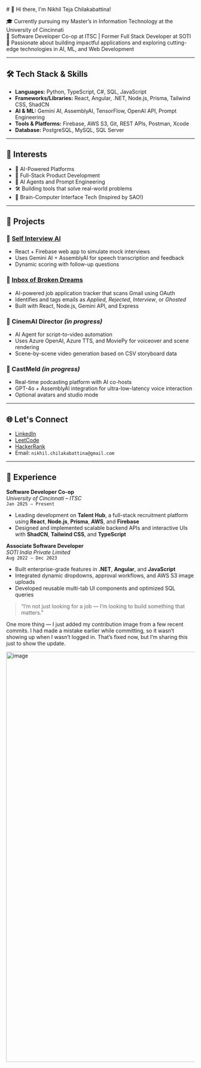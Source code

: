 \# 👋 Hi there, I'm Nikhil Teja Chilakabattina!

🎓 Currently pursuing my Master’s in Information Technology at the University of Cincinnati  
💼 Software Developer Co-op at ITSC | Former Full Stack Developer at SOTI  
🚀 Passionate about building impactful applications and exploring cutting-edge technologies in AI, ML, and Web Development

---


## 🛠️ Tech Stack & Skills

- **Languages:** Python, TypeScript, C#, SQL, JavaScript  
- **Frameworks/Libraries:** React, Angular, .NET, Node.js, Prisma, Tailwind CSS, ShadCN  
- **AI & ML:** Gemini AI, AssemblyAI, TensorFlow, OpenAI API, Prompt Engineering  
- **Tools & Platforms:** Firebase, AWS S3, Git, REST APIs, Postman, Xcode  
- **Database:** PostgreSQL, MySQL, SQL Server

---

## 🧠 Interests

- 🤖 AI-Powered Platforms  
- 🎯 Full-Stack Product Development  
- 🧪 AI Agents and Prompt Engineering  
- 🛠️ Building tools that solve real-world problems  
- 🧬 Brain-Computer Interface Tech (Inspired by SAO!)

---

## 🚧 Projects

### 🔹 [Self Interview AI](https://self-interview-41520.web.app/)
- React + Firebase web app to simulate mock interviews
- Uses Gemini AI + AssemblyAI for speech transcription and feedback
- Dynamic scoring with follow-up questions

### 🔹 [Inbox of Broken Dreams](https://ibd-autorejector.web.app/)
- AI-powered job application tracker that scans Gmail using OAuth
- Identifies and tags emails as *Applied*, *Rejected*, *Interview*, or *Ghosted*
- Built with React, Node.js, Gemini API, and Express

### 🔹 CinemAI Director *(in progress)*
- AI Agent for script-to-video automation
- Uses Azure OpenAI, Azure TTS, and MoviePy for voiceover and scene rendering
- Scene-by-scene video generation based on CSV storyboard data

### 🔹 CastMeld *(in progress)*
- Real-time podcasting platform with AI co-hosts
- GPT-4o + AssemblyAI integration for ultra-low-latency voice interaction
- Optional avatars and studio mode

---

## 🌐 Let's Connect

- [LinkedIn](https://www.linkedin.com/in/nikhiltejachilakabattina)
- [LeetCode](https://leetcode.com/yourusername)
- [HackerRank](https://www.hackerrank.com/yourusername)
- Email: `nikhil.chilakabattina@gmail.com`

---
## 💼 Experience

**Software Developer Co-op**  
*University of Cincinnati – ITSC*  
`Jan 2025 – Present`  
- Leading development on **Talent Hub**, a full-stack recruitment platform using **React**, **Node.js**, **Prisma**, **AWS**, and **Firebase**
- Designed and implemented scalable backend APIs and interactive UIs with **ShadCN**, **Tailwind CSS**, and **TypeScript**

**Associate Software Developer**  
*SOTI India Private Limited*  
`Aug 2022 – Dec 2023`  
- Built enterprise-grade features in **.NET**, **Angular**, and **JavaScript**
- Integrated dynamic dropdowns, approval workflows, and AWS S3 image uploads
- Developed reusable multi-tab UI components and optimized SQL queries


> “I’m not just looking for a job — I’m looking to build something that matters.”

One more thing — I just added my contribution image from a few recent commits. I had made a mistake earlier while committing, so it wasn’t showing up when I wasn’t logged in.
That’s fixed now, but I’m sharing this just to show the update.


<img width="1094" alt="image" src="https://github.com/user-attachments/assets/fd4e44d1-11fc-4f3c-955e-d45e9d4b6322" />

